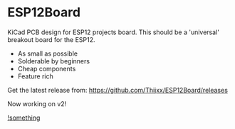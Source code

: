 # ESP12Board
KiCad PCB design for ESP12 projects board.
This should be a 'universal' breakout board for the ESP12.

- As small as possible
- Solderable by beginners
- Cheap components
- Feature rich

Get the latest release from: https://github.com/Thijxx/ESP12Board/releases

Now working on v2!

[!something](img/v1-circuit.png)
